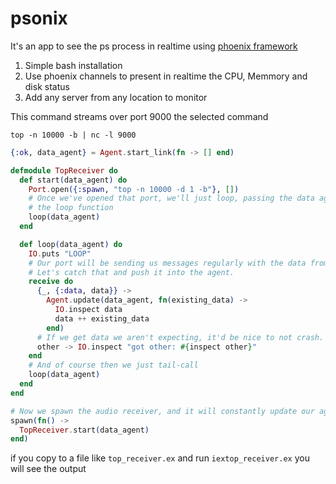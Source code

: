 # psonix

It's an app to see the ps process in realtime using [phoenix framework](phoenixframework.org)

1. Simple bash installation
2. Use phoenix channels to present in realtime the CPU, Memmory and disk status
3. Add any server from any location to monitor


This command streams over port 9000 the selected command
```
top -n 10000 -b | nc -l 9000
```

```elixir
{:ok, data_agent} = Agent.start_link(fn -> [] end)

defmodule TopReceiver do
  def start(data_agent) do
    Port.open({:spawn, "top -n 10000 -d 1 -b"}, [])
    # Once we've opened that port, we'll just loop, passing the data agent into
    # the loop function
    loop(data_agent)
  end

  def loop(data_agent) do
    IO.puts "LOOP"
    # Our port will be sending us messages regularly with the data from stdout.
    # Let's catch that and push it into the agent.
    receive do
      {_, {:data, data}} ->
        Agent.update(data_agent, fn(existing_data) ->
          IO.inspect data
          data ++ existing_data
        end)
      # If we get data we aren't expecting, it'd be nice to not crash.
      other -> IO.inspect "got other: #{inspect other}"
    end
    # And of course then we just tail-call
    loop(data_agent)
  end
end

# Now we spawn the audio receiver, and it will constantly update our agent.
spawn(fn() ->
  TopReceiver.start(data_agent)
end)
```

if you copy to a file like `top_receiver.ex` and
run `iextop_receiver.ex` you will see the output
